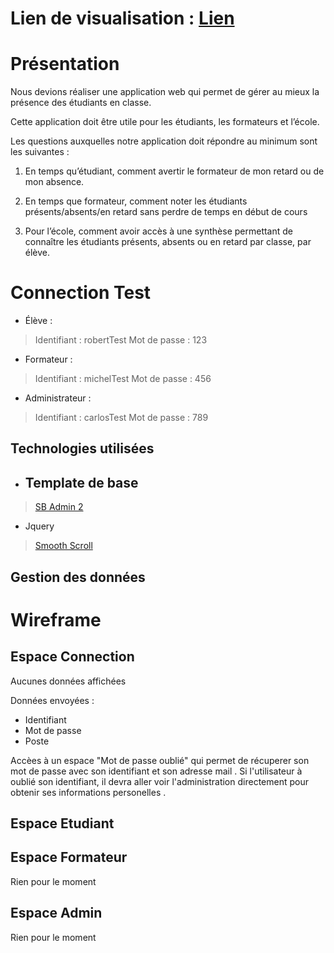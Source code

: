 # Lien de visualisation : [Lien](https://portfolio-bastien-chantrel.000webhostapp.com/index.html)


# Présentation

Nous devions réaliser une application web qui permet de gérer au mieux la présence des étudiants en classe.

Cette application doit être utile pour les étudiants, les formateurs et l’école.

Les questions auxquelles notre application doit répondre au minimum sont les suivantes :

1. En temps qu’étudiant, comment avertir le formateur de mon retard ou de mon absence.

2. En temps que formateur, comment noter les étudiants présents/absents/en retard sans perdre de temps en début de cours

3. Pour l’école, comment avoir accès à une synthèse permettant de connaître les étudiants présents, absents ou en retard par classe, par élève.


# Connection Test

- Élève : 
> Identifiant : robertTest
> Mot de passe : 123

- Formateur : 
> Identifiant : michelTest
> Mot de passe : 456

- Administrateur : 
> Identifiant : carlosTest
> Mot de passe : 789

## Technologies utilisées

- ## Template de base 

> [SB Admin 2](https://github.com/BlackrockDigital/startbootstrap-sb-admin-2)


- Jquery
> [Smooth Scroll](https://www.design-fluide.com/17-11-2013/un-defilement-anime-smooth-scroll-en-jquery-sans-plugin/)

## Gestion des données




# Wireframe

## Espace Connection

Aucunes données affichées 

Données envoyées :

- Identifiant
- Mot de passe
- Poste 

Accèes à un espace "Mot de passe oublié" qui permet de récuperer son mot de passe avec son identifiant et son adresse mail .
Si l'utilisateur à oublié son identifiant, il devra aller voir l'administration directement pour obtenir ses informations personelles .



## Espace Etudiant


<!-- L'élève aura accèes a toutes ses informations sur une seule page .
Cete page est "Mobile Friendly" pour faciliter la visibilité auprès des élèves qui pourront consulter ses informations via leurs téléphones .

Données affichées :

- Eleve -> Nom
- Eleve -> Prenom
- Eleve -> Classe
- Classe -> Statut

Données envoyées :

// Prévenir formateur
- Eleve -> Nom
- Eleve -> Prenom
- Eleve -> Classe
- Eleve -> Formateur
- Eleve -> Justificatif

// Justifier absence
- Eleve -> Nom
- Eleve -> Prenom
- Eleve -> Classe
- Eleve -> Abscence
- Eleve -> Message
- Eleve -> Justificatif -->

## Espace Formateur

Rien pour le moment

## Espace Admin

Rien pour le moment